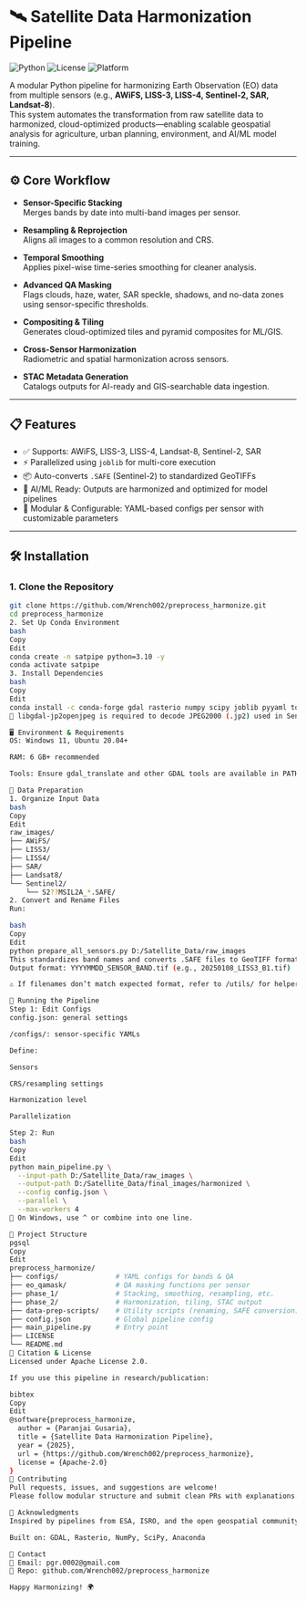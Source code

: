 # 🛰️ Satellite Data Harmonization Pipeline

![Python](https://img.shields.io/badge/python-3.10+-blue?style=flat-square)
![License](https://img.shields.io/github/license/Wrench002/preprocess_harmonize?style=flat-square)
![Platform](https://img.shields.io/badge/platform-windows%20%7C%20linux-brightgreen?style=flat-square)

A modular Python pipeline for harmonizing Earth Observation (EO) data from multiple sensors (e.g., **AWiFS, LISS-3, LISS-4, Sentinel-2, SAR, Landsat-8**).  
This system automates the transformation from raw satellite data to harmonized, cloud-optimized products—enabling scalable geospatial analysis for agriculture, urban planning, environment, and AI/ML model training.

---

## ⚙️ Core Workflow

- **Sensor-Specific Stacking**  
  Merges bands by date into multi-band images per sensor.

- **Resampling & Reprojection**  
  Aligns all images to a common resolution and CRS.

- **Temporal Smoothing**  
  Applies pixel-wise time-series smoothing for cleaner analysis.

- **Advanced QA Masking**  
  Flags clouds, haze, water, SAR speckle, shadows, and no-data zones using sensor-specific thresholds.

- **Compositing & Tiling**  
  Generates cloud-optimized tiles and pyramid composites for ML/GIS.

- **Cross-Sensor Harmonization**  
  Radiometric and spatial harmonization across sensors.

- **STAC Metadata Generation**  
  Catalogs outputs for AI-ready and GIS-searchable data ingestion.

---

## 📋 Features

- ✅ Supports: AWiFS, LISS-3, LISS-4, Landsat-8, Sentinel-2, SAR  
- ⚡ Parallelized using `joblib` for multi-core execution  
- 📦 Auto-converts `.SAFE` (Sentinel-2) to standardized GeoTIFFs  
- 🧠 AI/ML Ready: Outputs are harmonized and optimized for model pipelines  
- 🧩 Modular & Configurable: YAML-based configs per sensor with customizable parameters  

---

## 🛠️ Installation

### 1. Clone the Repository

```bash
git clone https://github.com/Wrench002/preprocess_harmonize.git
cd preprocess_harmonize
2. Set Up Conda Environment
bash
Copy
Edit
conda create -n satpipe python=3.10 -y
conda activate satpipe
3. Install Dependencies
bash
Copy
Edit
conda install -c conda-forge gdal rasterio numpy scipy joblib pyyaml tqdm psutil libgdal-jp2openjpeg
📝 libgdal-jp2openjpeg is required to decode JPEG2000 (.jp2) used in Sentinel-2.

🖥️ Environment & Requirements
OS: Windows 11, Ubuntu 20.04+

RAM: 6 GB+ recommended

Tools: Ensure gdal_translate and other GDAL tools are available in PATH

📂 Data Preparation
1. Organize Input Data
bash
Copy
Edit
raw_images/
├── AWiFS/
├── LISS3/
├── LISS4/
├── SAR/
├── Landsat8/
└── Sentinel2/
    └── S2??MSIL2A_*.SAFE/
2. Convert and Rename Files
Run:

bash
Copy
Edit
python prepare_all_sensors.py D:/Satellite_Data/raw_images
This standardizes band names and converts .SAFE files to GeoTIFF format.
Output format: YYYYMMDD_SENSOR_BAND.tif (e.g., 20250108_LISS3_B1.tif)

⚠️ If filenames don’t match expected format, refer to /utils/ for helper scripts.

🚀 Running the Pipeline
Step 1: Edit Configs
config.json: general settings

/configs/: sensor-specific YAMLs

Define:

Sensors

CRS/resampling settings

Harmonization level

Parallelization

Step 2: Run
bash
Copy
Edit
python main_pipeline.py \
  --input-path D:/Satellite_Data/raw_images \
  --output-path D:/Satellite_Data/final_images/harmonized \
  --config config.json \
  --parallel \
  --max-workers 4
🔧 On Windows, use ^ or combine into one line.

📁 Project Structure
pgsql
Copy
Edit
preprocess_harmonize/
├── configs/              # YAML configs for bands & QA
├── eo_qamask/            # QA masking functions per sensor
├── phase_1/              # Stacking, smoothing, resampling, etc.
├── phase_2/              # Harmonization, tiling, STAC output
├── data-prep-scripts/    # Utility scripts (renaming, SAFE conversion)
├── config.json           # Global pipeline config
├── main_pipeline.py      # Entry point
├── LICENSE
└── README.md
📖 Citation & License
Licensed under Apache License 2.0.

If you use this pipeline in research/publication:

bibtex
Copy
Edit
@software{preprocess_harmonize,
  author = {Paranjai Gusaria},
  title = {Satellite Data Harmonization Pipeline},
  year = {2025},
  url = {https://github.com/Wrench002/preprocess_harmonize},
  license = {Apache-2.0}
}
🤝 Contributing
Pull requests, issues, and suggestions are welcome!
Please follow modular structure and submit clean PRs with explanations.

🙏 Acknowledgments
Inspired by pipelines from ESA, ISRO, and the open geospatial community

Built on: GDAL, Rasterio, NumPy, SciPy, Anaconda

💬 Contact
📧 Email: pgr.0002@gmail.com
🔗 Repo: github.com/Wrench002/preprocess_harmonize

Happy Harmonizing! 🌍
